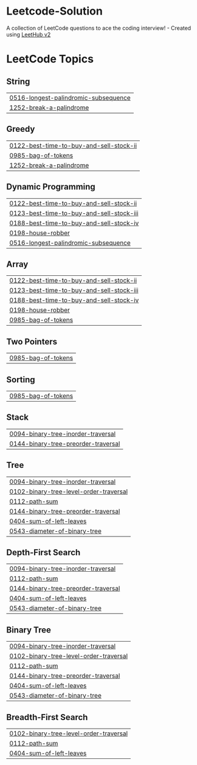 # Leetcode-Solution
A collection of LeetCode questions to ace the coding interview! - Created using [LeetHub v2](https://github.com/arunbhardwaj/LeetHub-2.0)

<!---LeetCode Topics Start-->
# LeetCode Topics
## String
|  |
| ------- |
| [0516-longest-palindromic-subsequence](https://github.com/sh-harsh-01/Leetcode-Solution/tree/master/0516-longest-palindromic-subsequence) |
| [1252-break-a-palindrome](https://github.com/sh-harsh-01/Leetcode-Solution/tree/master/1252-break-a-palindrome) |
## Greedy
|  |
| ------- |
| [0122-best-time-to-buy-and-sell-stock-ii](https://github.com/sh-harsh-01/Leetcode-Solution/tree/master/0122-best-time-to-buy-and-sell-stock-ii) |
| [0985-bag-of-tokens](https://github.com/sh-harsh-01/Leetcode-Solution/tree/master/0985-bag-of-tokens) |
| [1252-break-a-palindrome](https://github.com/sh-harsh-01/Leetcode-Solution/tree/master/1252-break-a-palindrome) |
## Dynamic Programming
|  |
| ------- |
| [0122-best-time-to-buy-and-sell-stock-ii](https://github.com/sh-harsh-01/Leetcode-Solution/tree/master/0122-best-time-to-buy-and-sell-stock-ii) |
| [0123-best-time-to-buy-and-sell-stock-iii](https://github.com/sh-harsh-01/Leetcode-Solution/tree/master/0123-best-time-to-buy-and-sell-stock-iii) |
| [0188-best-time-to-buy-and-sell-stock-iv](https://github.com/sh-harsh-01/Leetcode-Solution/tree/master/0188-best-time-to-buy-and-sell-stock-iv) |
| [0198-house-robber](https://github.com/sh-harsh-01/Leetcode-Solution/tree/master/0198-house-robber) |
| [0516-longest-palindromic-subsequence](https://github.com/sh-harsh-01/Leetcode-Solution/tree/master/0516-longest-palindromic-subsequence) |
## Array
|  |
| ------- |
| [0122-best-time-to-buy-and-sell-stock-ii](https://github.com/sh-harsh-01/Leetcode-Solution/tree/master/0122-best-time-to-buy-and-sell-stock-ii) |
| [0123-best-time-to-buy-and-sell-stock-iii](https://github.com/sh-harsh-01/Leetcode-Solution/tree/master/0123-best-time-to-buy-and-sell-stock-iii) |
| [0188-best-time-to-buy-and-sell-stock-iv](https://github.com/sh-harsh-01/Leetcode-Solution/tree/master/0188-best-time-to-buy-and-sell-stock-iv) |
| [0198-house-robber](https://github.com/sh-harsh-01/Leetcode-Solution/tree/master/0198-house-robber) |
| [0985-bag-of-tokens](https://github.com/sh-harsh-01/Leetcode-Solution/tree/master/0985-bag-of-tokens) |
## Two Pointers
|  |
| ------- |
| [0985-bag-of-tokens](https://github.com/sh-harsh-01/Leetcode-Solution/tree/master/0985-bag-of-tokens) |
## Sorting
|  |
| ------- |
| [0985-bag-of-tokens](https://github.com/sh-harsh-01/Leetcode-Solution/tree/master/0985-bag-of-tokens) |
## Stack
|  |
| ------- |
| [0094-binary-tree-inorder-traversal](https://github.com/sh-harsh-01/Leetcode-Solution/tree/master/0094-binary-tree-inorder-traversal) |
| [0144-binary-tree-preorder-traversal](https://github.com/sh-harsh-01/Leetcode-Solution/tree/master/0144-binary-tree-preorder-traversal) |
## Tree
|  |
| ------- |
| [0094-binary-tree-inorder-traversal](https://github.com/sh-harsh-01/Leetcode-Solution/tree/master/0094-binary-tree-inorder-traversal) |
| [0102-binary-tree-level-order-traversal](https://github.com/sh-harsh-01/Leetcode-Solution/tree/master/0102-binary-tree-level-order-traversal) |
| [0112-path-sum](https://github.com/sh-harsh-01/Leetcode-Solution/tree/master/0112-path-sum) |
| [0144-binary-tree-preorder-traversal](https://github.com/sh-harsh-01/Leetcode-Solution/tree/master/0144-binary-tree-preorder-traversal) |
| [0404-sum-of-left-leaves](https://github.com/sh-harsh-01/Leetcode-Solution/tree/master/0404-sum-of-left-leaves) |
| [0543-diameter-of-binary-tree](https://github.com/sh-harsh-01/Leetcode-Solution/tree/master/0543-diameter-of-binary-tree) |
## Depth-First Search
|  |
| ------- |
| [0094-binary-tree-inorder-traversal](https://github.com/sh-harsh-01/Leetcode-Solution/tree/master/0094-binary-tree-inorder-traversal) |
| [0112-path-sum](https://github.com/sh-harsh-01/Leetcode-Solution/tree/master/0112-path-sum) |
| [0144-binary-tree-preorder-traversal](https://github.com/sh-harsh-01/Leetcode-Solution/tree/master/0144-binary-tree-preorder-traversal) |
| [0404-sum-of-left-leaves](https://github.com/sh-harsh-01/Leetcode-Solution/tree/master/0404-sum-of-left-leaves) |
| [0543-diameter-of-binary-tree](https://github.com/sh-harsh-01/Leetcode-Solution/tree/master/0543-diameter-of-binary-tree) |
## Binary Tree
|  |
| ------- |
| [0094-binary-tree-inorder-traversal](https://github.com/sh-harsh-01/Leetcode-Solution/tree/master/0094-binary-tree-inorder-traversal) |
| [0102-binary-tree-level-order-traversal](https://github.com/sh-harsh-01/Leetcode-Solution/tree/master/0102-binary-tree-level-order-traversal) |
| [0112-path-sum](https://github.com/sh-harsh-01/Leetcode-Solution/tree/master/0112-path-sum) |
| [0144-binary-tree-preorder-traversal](https://github.com/sh-harsh-01/Leetcode-Solution/tree/master/0144-binary-tree-preorder-traversal) |
| [0404-sum-of-left-leaves](https://github.com/sh-harsh-01/Leetcode-Solution/tree/master/0404-sum-of-left-leaves) |
| [0543-diameter-of-binary-tree](https://github.com/sh-harsh-01/Leetcode-Solution/tree/master/0543-diameter-of-binary-tree) |
## Breadth-First Search
|  |
| ------- |
| [0102-binary-tree-level-order-traversal](https://github.com/sh-harsh-01/Leetcode-Solution/tree/master/0102-binary-tree-level-order-traversal) |
| [0112-path-sum](https://github.com/sh-harsh-01/Leetcode-Solution/tree/master/0112-path-sum) |
| [0404-sum-of-left-leaves](https://github.com/sh-harsh-01/Leetcode-Solution/tree/master/0404-sum-of-left-leaves) |
<!---LeetCode Topics End-->